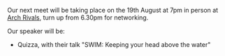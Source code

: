 Our next meet will be taking place on the 19th August at 7pm in person at [Arch Rivals](https://g.page/Archpub), turn up from 6.30pm for networking.

Our speaker will be:

*  Quizza, with their talk "SWIM: Keeping your head above the water"
